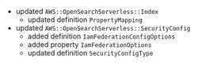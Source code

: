 - updated `AWS::OpenSearchServerless::Index`
  - updated definition `PropertyMapping`
- updated `AWS::OpenSearchServerless::SecurityConfig`
  - added definition `IamFederationConfigOptions`
  - added property `IamFederationOptions`
  - updated definition `SecurityConfigType`
